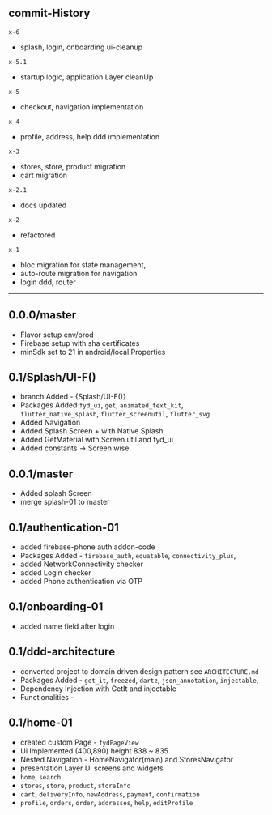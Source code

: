 ## commit-History

`x-6`
* splash, login, onboarding ui-cleanup

`x-5.1`
* startup logic, application Layer cleanUp 

`x-5`
* checkout, navigation implementation

`x-4`
 * profile, address, help ddd implementation

`x-3`
 * stores, store, product migration
 * cart migration

`x-2.1`
 * docs updated

`x-2`
 * refactored 

`x-1`  
 * bloc migration for state management,
 * auto-route migration for navigation 
 * login ddd, router


-----------------------------------------
## 0.0.0/master
 * Flavor setup env/prod
 * Firebase setup with sha certificates
 * minSdk set to 21 in android/local.Properties

## 0.1/Splash/UI-F()
 * branch Added - {Splash/UI-F()}
 * Packages Added `fyd_ui`, `get`, `animated_text_kit`, `flutter_native_splash`,
   `flutter_screenutil`, `flutter_svg`
 * Added Navigation
 * Added Splash Screen + with Native Splash
 * Added GetMaterial with Screen util and fyd_ui
 * Added constants <String> -> Screen wise 

## 0.0.1/master
 * Added splash Screen 
 * merge splash-01 to master

## 0.1/authentication-01
 * added firebase-phone auth addon-code
 * Packages Added - `firebase_auth`, `equatable`, `connectivity_plus`, 
 * added NetworkConnectivity checker
 * added Login checker
 * added Phone authentication via OTP

## 0.1/onboarding-01
 * added name field after login

## 0.1/ddd-architecture
 * converted project to domain driven design pattern see `ARCHITECTURE.md`
 * Packages Added - `get_it`, `freezed`, `dartz`, `json_annotation`, `injectable`,
 * Dependency Injection with GetIt and injectable 
 * Functionalities - <Networking> <Splash> <Authenticaion>

## 0.1/home-01
 * created custom Page - `fydPageView`
 * Ui Implemented (400,890)  height 838 ~ 835
 * Nested Navigation - HomeNavigator(main) and StoresNavigator
 * presentation Layer Ui screens and widgets 
 * `home`, `search`
 * `stores`, `store`, `product`, `storeInfo`
 * `cart`, `deliveryInfo`, `newAddress`, `payment`, `confirmation`
 * `profile`, `orders`, `order`, `addresses`, `help`, `editProfile`
 

 
